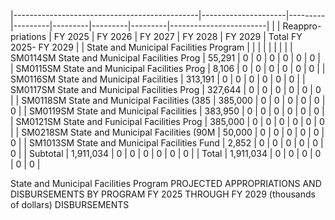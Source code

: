 |----------------------------------------------|---------------------|---------|---------|---------|---------|---------|------------------------|
|                                              | Reappro-  priations | FY 2025 | FY 2026 | FY 2027 | FY 2028 | FY 2029 | Total FY 2025- FY 2029 |
| State and Municipal Facilities Program       |                     |         |         |         |         |         |                        |
| SM0114SM State and Municipal Facilities Prog | 55,291              | 0       | 0       | 0       | 0       | 0       | 0                      |
| SM0115SM State and Municipal Facilities Prog | 8,106               | 0       | 0       | 0       | 0       | 0       | 0                      |
| SM0116SM State and Municipal Facilities      | 313,191             | 0       | 0       | 0       | 0       | 0       | 0                      |
| SM0117SM State and Municipal Facilities Prog | 327,644             | 0       | 0       | 0       | 0       | 0       | 0                      |
| SM0118SM State and Municipal Facilities (385 | 385,000             | 0       | 0       | 0       | 0       | 0       | 0                      |
| SM0119SM State and Municipal Facilities      | 383,950             | 0       | 0       | 0       | 0       | 0       | 0                      |
| SM0121SM State and Funicipal Facilities Prog | 385,000             | 0       | 0       | 0       | 0       | 0       | 0                      |
| SM0218SM State and Municipal Facilities (90M | 50,000              | 0       | 0       | 0       | 0       | 0       | 0                      |
| SM1013SM State and Municipal Facilities Fund | 2,852               | 0       | 0       | 0       | 0       | 0       | 0                      |
| Subtotal                                     | 1,911,034           | 0       | 0       | 0       | 0       | 0       | 0                      |
| Total                                        | 1,911,034           | 0       | 0       | 0       | 0       | 0       | 0                      |

State and Municipal Facilities Program PROJECTED APPROPRIATIONS AND DISBURSEMENTS BY PROGRAM FY 2025 THROUGH FY 2029 (thousands of dollars) DISBURSEMENTS